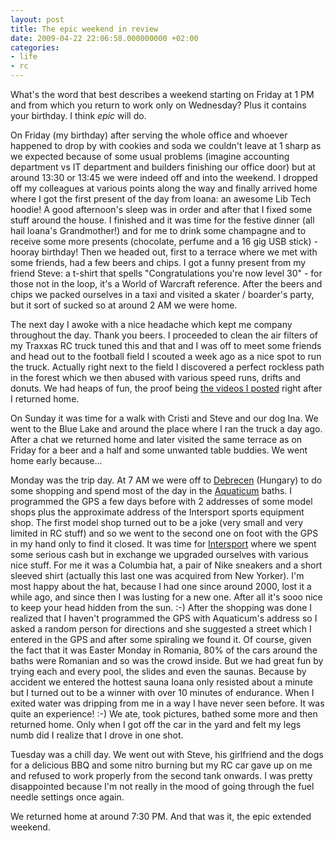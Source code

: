 ```yaml
---
layout: post
title: The epic weekend in review
date: 2009-04-22 22:06:58.000000000 +02:00
categories:
- life
- rc
---
```

What's the word that best describes a weekend starting on Friday at 1 PM and from which you return to work only on Wednesday? Plus it contains your birthday. I think <em>epic</em> will do.

On Friday (my birthday) after serving the whole office and whoever happened to drop by with cookies and soda we couldn't leave at 1 sharp as we expected because of some usual problems (imagine accounting department vs IT department and builders finishing our office door) but at around 13:30 or 13:45 we were indeed off and into the weekend. I dropped off my colleagues at various points along the way and finally arrived home where I got the first present of the day from Ioana: an awesome Lib Tech hoodie! A good afternoon's sleep was in order and after that I fixed some stuff around the house. I finished and it was time for the festive dinner (all hail Ioana's Grandmother!) and for me to drink some champagne and to receive some more presents (chocolate, perfume and a 16 gig USB stick) - hooray birthday! Then we headed out, first to a terrace where we met with some friends, had a few beers and chips. I got a funny present from my friend Steve: a t-shirt that spells "Congratulations you're now level 30" - for those not in the loop, it's a World of Warcraft reference. After the beers and chips we packed ourselves in a taxi and visited a skater / boarder's party, but it sort of sucked so at around 2 AM we were home.

The next day I awoke with a nice headache which kept me company throughout the day. Thank you beers. I proceeded to clean the air filters of my Traxxas RC truck tuned this and that and I was off to meet some friends and head out to the football field I scouted a week ago as a nice spot to run the truck. Actually right next to the field I discovered a perfect rockless path in the forest which we then abused with various speed runs, drifts and donuts. We had heaps of fun, the proof being <a href="http://www.rusiczki.net/2009/04/18/4-x-4/">the videos I posted</a> right after I returned home.

On Sunday it was time for a walk with Cristi and Steve and our dog Ina. We went to the Blue Lake and around the place where I ran the truck a day ago. After a chat we returned home and later visited the same terrace as on Friday for a beer and a half and some unwanted table buddies. We went home early because...

Monday was the trip day. At 7 AM we were off to <a href="http://en.wikipedia.org/wiki/Debrecen">Debrecen</a> (Hungary) to do some shopping and spend most of the day in the <a href="http://www.aquaticum.hu/">Aquaticum</a> baths. I programmed the GPS a few days before with 2 addresses of some model shops plus the approximate address of the Intersport sports equipment shop. The first model shop turned out to be a joke (very small and very limited in RC stuff) and so we went to the second one on foot with the GPS in my hand only to find it closed. It was time for <a href="http://www.intersport.hu">Intersport</a> where we spent some serious cash but in exchange we upgraded ourselves with various nice stuff. For me it was a Columbia hat, a pair of Nike sneakers and a short sleeved shirt (actually this last one was acquired from New Yorker). I'm most happy about the hat, because I had one since around 2000, lost it a while ago, and since then I was lusting for a new one. After all it's sooo nice to keep your head hidden from the sun. :-) After the shopping was done I realized that I haven't programmed the GPS with Aquaticum's address so I asked a random person for directions and she suggested a street which I entered in the GPS and after some spiraling we found it. Of course, given the fact that it was Easter Monday in Romania, 80% of the cars around the baths were Romanian and so was the crowd inside. But we had great fun by trying each and every pool, the slides and even the saunas. Because by accident we entered the hottest sauna Ioana only resisted about a minute but I turned out to be a winner with over 10 minutes of endurance. When I exited water was dripping from me in a way I have never seen before. It was quite an experience! :-) We ate, took pictures, bathed some more and then returned home. Only when I got off the car in the yard and felt my legs numb did I realize that I drove in one shot.

Tuesday was a chill day. We went out with Steve, his girlfriend and the dogs for a delicious BBQ and some nitro burning but my RC car gave up on me and refused to work properly from the second tank onwards. I was pretty disappointed because I'm not really in the mood of going through the fuel needle settings once again.

We returned home at around 7:30 PM. And that was it, the epic extended weekend.

